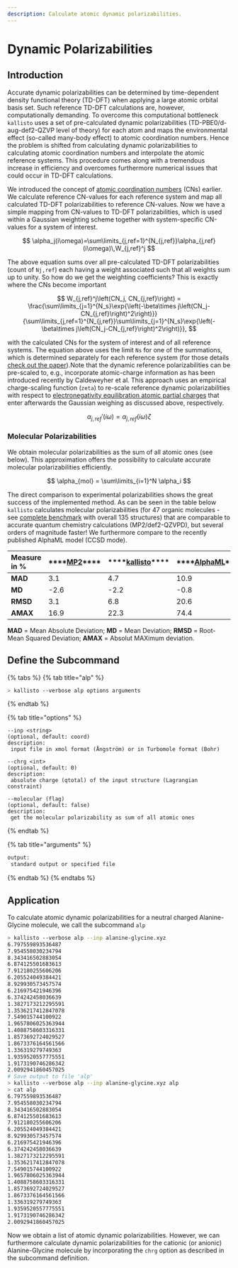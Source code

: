 ```yaml
---
description: Calculate atomic dynamic polarizabilities.
---
```


# Dynamic Polarizabilities

## Introduction

Accurate dynamic polarizabilities can be determined by time-dependent density functional theory \(TD-DFT\) when applying a large atomic orbital basis set. Such reference TD-DFT calculations are, however, computationally demanding. To overcome this computational bottleneck `kallisto` uses a set of pre-calculated dynamic polarizabilities \(TD-PBE0/d-aug-def2-QZVP level of theory\) for each atom and maps the environmental effect \(so-called many-body effect\) to atomic coordination numbers. Hence the problem is shifted from calculating dynamic polarizabilities to calculating atomic coordination numbers and interpolate the atomic reference systems. This procedure comes along with a tremendous increase in efficiency and overcomes furthermore numerical issues that could occur in TD-DFT calculations.

We introduced the concept of [atomic coordination numbers](https://app.gitbook.com/@ehjc/s/kallisto/~/drafts/-MQgkWTyy2kFmCRZXTvp/features/cns) \(CNs\) earlier. We calculate reference CN-values for each reference system and map all calculated TD-DFT polarizabilities to reference CN-values. Now we have a simple mapping from CN-values to TD-DFT polarizabilities, which is used within a Gaussian weighting scheme together with system-specific CN-values for a system of interest. 

$$
\alpha_j(i\omega)=\sum\limits_{j,ref=1}^{N_{j,ref}}\alpha_{j,ref}(i\omega)\,W_{j,ref}^j
$$

The above equation sums over all pre-calculated TD-DFT polarizabilities \(count of `Nj,ref`\) each having a weight associated such that all weights sum up to unity. So how do we get the weighting coefficients? This is exactly where the CNs become important

$$
W_{j,ref}^j\left(CN_j, CN_{j,ref}\right) = \frac{\sum\limits_{j=1}^{N_s}\exp{\left(-\beta\times j\left(CN_j-CN_{j,ref}\right)^2\right)}}{\sum\limits_{j,ref=1}^{N_{j,ref}}\sum\limits_{j=1}^{N_s}\exp{\left(-\beta\times j\left(CN_j-CN_{j,ref}\right)^2\right)}},
$$

with the calculated CNs for the system of interest and of all reference systems. The equation above uses the limit `Ns` for one of the summations, which is determined separately for each reference system \(for those details [check out the paper](https://chemrxiv.org/articles/preprint/A_Generally_Applicable_Atomic-Charge_Dependent_London_Dispersion_Correction_Scheme/7430216)\).Note that the dynamic reference polarizabilities can be pre-scaled to, e.g., incorporate atomic-charge information as has been introduced recently by Caldeweyher et al. This approach uses an empirical charge-scaling function \(`zeta`\) to re-scale reference dynamic polarizabilities with respect to [electronegativity equilibration atomic partial charges](https://app.gitbook.com/@ehjc/s/kallisto/~/drafts/-MQgoO_6n1o2gY4PTCcJ/features/eeq) that enter afterwards the Gaussian weighing as discussed above, respectively.

$$
\alpha_{j,ref}'(i\omega) = \alpha_{j,ref}(i\omega)\zeta
$$

### Molecular Polarizabilities

We obtain molecular polarizabilities as the sum of all atomic ones \(see below\). This approximation offers the possibility to calculate accurate molecular polarizabilities efficiently. 

$$
\alpha_{mol} = \sum\limits_{i=1}^N \alpha_i
$$

The direct comparison to experimental polarizabilities shows the great success of the implemented method. As can be seen in the table below `kallisto` calculates molecular polarizabilities \(for 47 organic molecules - see [complete benchmark](https://github.com/f3rmion/molpol135) with overall 135 structures\) that are comparable to accurate quantum chemistry calculations \(MP2/def2-QZVPD\), but several orders of magnitude faster! We furthermore compare to the recently published AlphaML model \(CCSD mode\). 

| **Measure in %** | \*\*\*\*[**MP2**](https://aip.scitation.org/doi/abs/10.1063/1.4932594)\*\*\*\* | \*\*\*\*[**kallisto**](https://github.com/AstraZeneca/kallisto)\*\*\*\* | \*\*\*\*[**AlphaML**](https://tools.materialscloud.org/alphaml/input_structure/)\*\*\*\* |
| :--- | :--- | :--- | :--- |
| **MAD** | 3.1 | 4.7 | 10.9 |
| **MD** | -2.6 | -2.2 | -0.8 |
| **RMSD** | 3.1 | 6.8 | 20.6 |
| **AMAX** | 16.9 | 22.3 | 74.4 |

**MAD** = Mean Absolute Deviation; **MD** = Mean Deviation; **RMSD** = Root-Mean Squared Deviation; **AMAX** = Absolut MAXimum deviation.

## Define the Subcommand

{% tabs %}
{% tab title="alp" %}
```bash
> kallisto --verbose alp options arguments 
```
{% endtab %}

{% tab title="options" %}
```markup
--inp <string> 
(optional, default: coord)
description: 
 input file in xmol format (Ångström) or in Turbomole format (Bohr)

--chrg <int>
(optional, default: 0)
description:
 absolute charge (qtotal) of the input structure (Lagrangian constraint)
 
--molecular (flag)
(optional, default: false)
description:
 get the molecular polarizability as sum of all atomic ones
```
{% endtab %}

{% tab title="arguments" %}
```bash
output: 
 standard output or specified file
```
{% endtab %}
{% endtabs %}

## Application

To calculate atomic dynamic polarizabilities for a neutral charged Alanine-Glycine molecule, we call the subcommand `alp`

```bash
> kallisto --verbose alp --inp alanine-glycine.xyz
6.797559893536487
7.954558030234794
8.343416502883054
6.874125501683613
7.912180255606206
6.205524049384421
8.929930573457574
6.216975421946396
6.374242458036639
1.3827173212295591
1.3536217412847078
7.549015744100922
1.9657806025363944
1.4088758603316331
1.8573692724029527
1.8673376164561566
1.336319279749363
1.9359520557775551
1.9173190746286342
2.0092941860457025
# Save output to file 'alp'
> kallisto --verbose alp --inp alanine-glycine.xyz alp
> cat alp
6.797559893536487
7.954558030234794
8.343416502883054
6.874125501683613
7.912180255606206
6.205524049384421
8.929930573457574
6.216975421946396
6.374242458036639
1.3827173212295591
1.3536217412847078
7.549015744100922
1.9657806025363944
1.4088758603316331
1.8573692724029527
1.8673376164561566
1.336319279749363
1.9359520557775551
1.9173190746286342
2.0092941860457025
```

Now we obtain a list of atomic dynamic polarizabilities. However, we can furthermore calculate dynamic polarizabilities for the cationic \(or anionic\) Alanine-Glycine molecule by incorporating the `chrg` option as described in the subcommand definition.

